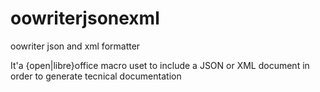 oowriterjsonexml
================

oowriter json and xml formatter


It'a {open|libre}office macro uset to include a JSON or XML document in order to generate tecnical documentation